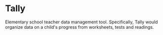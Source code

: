 # Tally
Elementary school teacher data management tool. Specifically, Tally would organize data on a child's progress from worksheets, tests and readings.
